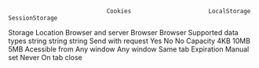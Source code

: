                                Cookies                      LocalStorage                        SessionStorage
Storage Location       Browser and server                      Browser                              Browser
Supported data types   string                                  string                               string
Send with request      Yes                                     No                                   No
Capacity               4KB                                     10MB                                 5MB
Acessible from         Any window                              Any window                           Same tab
Expiration             Manual set                              Never                                On tab close       